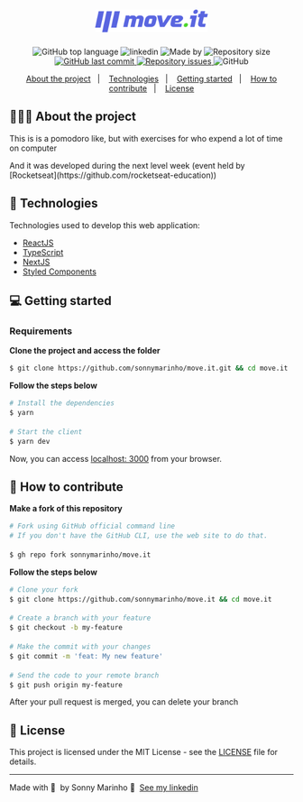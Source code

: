 <h1 align="center">
	<img alt="Logo" src="docs/assets/logo.png" width="200px" />
</h1>


<p align="center">
  <img alt="GitHub top language" src="https://img.shields.io/github/languages/top/sonnymarinho/move.it">

  <img alt="linkedin" src="https://img.shields.io/badge/-Sonny%20Marinho-378fe9?style=flat-square&logo=Linkedin&logoColor=white&link=https://www.linkedin.com/in/sonnymarinho">
    <img alt="Made by" src="https://img.shields.io/badge/made%20by-Sonny%20Marinho-gree">
  </a>
  
  <img alt="Repository size" src="https://img.shields.io/github/repo-size/sonnymarinho/move.it">
  
  <a href="https://github.com/sonnymarinho/move.it/commits/master">
    <img alt="GitHub last commit" src="https://img.shields.io/github/last-commit/sonnymarinho/move.it">
  </a>
  
  <a href="https://github.com/sonnymarinho/move.it/issues">
    <img alt="Repository issues" src="https://img.shields.io/github/issues/sonnymarinho/move.it">
  </a>
  
  <img alt="GitHub" src="https://img.shields.io/github/license/sonnymarinho/move.it">
</p>

<p align="center">
  <a href="#-about-the-project">About the project</a>&nbsp;&nbsp;&nbsp;|&nbsp;&nbsp;&nbsp;
  <a href="#-technologies">Technologies</a>&nbsp;&nbsp;&nbsp;|&nbsp;&nbsp;&nbsp;
  <a href="#-getting-started">Getting started</a>&nbsp;&nbsp;&nbsp;|&nbsp;&nbsp;&nbsp;
  <a href="#-how-to-contribute">How to contribute</a>&nbsp;&nbsp;&nbsp;|&nbsp;&nbsp;&nbsp;
  <a href="#-license">License</a>
</p>

## 👨🏻‍💻 About the project

<p>This is is a pomodoro like, but with exercises for who expend a lot of time on computer </p>
<p>And it was developed during the next level week (event held by [Rocketseat](https://github.com/rocketseat-education))</p>

## 🚀 Technologies

Technologies used to develop this web application:

- [ReactJS](https://reactjs.org/)
- [TypeScript](https://www.typescriptlang.org/)
- [NextJS](nextjs.org/)
- [Styled Components](https://styled-components.com/)

## 💻 Getting started

### Requirements

**Clone the project and access the folder**

```bash
$ git clone https://github.com/sonnymarinho/move.it.git && cd move.it
```

**Follow the steps below**

```bash
# Install the dependencies
$ yarn

# Start the client
$ yarn dev
```
Now, you can access [localhost: 3000](http://localhost:3000) from your browser.

## 🤔 How to contribute

**Make a fork of this repository**

```bash
# Fork using GitHub official command line
# If you don't have the GitHub CLI, use the web site to do that.

$ gh repo fork sonnymarinho/move.it
```

**Follow the steps below**

```bash
# Clone your fork
$ git clone https://github.com/sonnymarinho/move.it && cd move.it

# Create a branch with your feature
$ git checkout -b my-feature

# Make the commit with your changes
$ git commit -m 'feat: My new feature'

# Send the code to your remote branch
$ git push origin my-feature
```

After your pull request is merged, you can delete your branch

## 📝 License

This project is licensed under the MIT License - see the [LICENSE](https://github.com/git/git-scm.com/blob/master/MIT-LICENSE.txt) file for details.

---

Made with 💜 &nbsp;by Sonny Marinho 👋 &nbsp;[See my linkedin](https://www.linkedin.com/in/sonnymarinho/)

